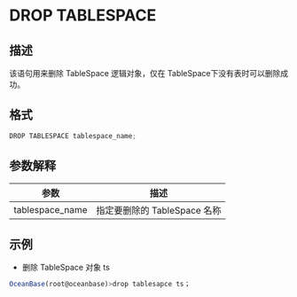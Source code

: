 DROP TABLESPACE 
====================================



描述 
-----------

该语句用来删除 TableSpace 逻辑对象，仅在 TableSpace下没有表时可以删除成功。

格式 
-----------

```javascript
DROP TABLESPACE tablespace_name;
```



参数解释 
-------------



|       参数        |          描述          |
|-----------------|----------------------|
| tablespace_name | 指定要删除的 TableSpace 名称 |



示例 
-----------

* 删除 TableSpace 对象 ts

  




```javascript
OceanBase(root@oceanbase)>drop tablesapce ts；
```


